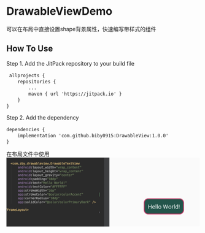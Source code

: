 # DrawableViewDemo
可以在布局中直接设置shape背景属性，快速编写带样式的组件


## How To Use  

Step 1. Add the JitPack repository to your build file

```
 allprojects {
	repositories {
		...
		maven { url 'https://jitpack.io' }
	}
}
```

Step 2. Add the dependency
```
dependencies {
	implementation 'com.github.biby0915:DrawableView:1.0.0'
}
```

在布局文件中使用
![xml](https://github.com/biby0915/DrawableView/blob/master/preview/20190611112345.jpg)
